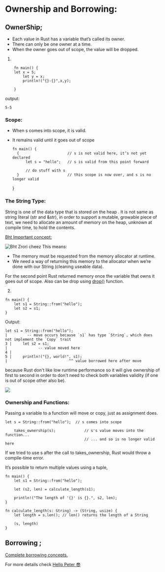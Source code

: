 # Ownership and Borrowing:

## OwnerShip;
* Each value in Rust has a variable that’s called its owner.
* There can only be one owner at a time.
* When the owner goes out of scope, the value will be dropped.

1. 

        fn main() {
        let x = 5;
            let y = x;
            println!("{}-{}",x,y);

        }
output:

    5-5

### Scope:

* When s comes into scope, it is valid.
* It remains valid until it goes out of scope



      fn main() {
        {                      // s is not valid here, it’s not yet declared
            let s = "hello";   // s is valid from this point forward

            // do stuff with s
        }                      // this scope is now over, and s is no longer valid
    }

### **The String Type:**

String is one of the data type that is stored on the heap . It is not same as string literal (str and &str),
 in order to support a mutable, growable piece of text, we need to allocate an amount of memory on the heap, unknown at compile time, to hold the contents.

[Bht Important concept:]()

 ![Bht Zrori cheez](https://doc.rust-lang.org/book/img/trpl04-01.svg)
  This means:


*  The memory must be requested from the memory allocator at runtime.
* We need a way of returning this memory to the allocator when we’re done with our String (cleaning useable data).
  
For the second point Rust returned memory once the variable that owns it goes out of scope. Also can be drop using [drop()]() function.

2.

    fn main() {
        let s1 = String::from("hello");
        let s2 = s1;
    }


Output: 


    let s1 = String::from("hello");
    |         -- move occurs because `s1` has type `String`, which does not implement the `Copy` trait
    3 |     let s2 = s1;
    |              -- value moved here
    4 | 
    5 |     println!("{}, world!", s1);
    |                            ^^ value borrowed here after move 

because Rust don't like low runtime performance so it will give ownership of first to second in order to don't need to check both variables validity
 (if one is out of scope other also be). 

![](https://doc.rust-lang.org/book/img/trpl04-04.svg)


### Ownership and Functions:
 Passing a variable to a function will move or copy, just as assignment does.

    let s = String::from("hello");  // s comes into scope

        takes_ownership(s);             // s's value moves into the function...
                                        // ... and so is no longer valid here
If we tried to use s after the call to takes_ownership, Rust would throw a compile-time error. 

It’s possible to return multiple values using a tuple,

    fn main() {
        let s1 = String::from("hello");

        let (s2, len) = calculate_length(s1);

        println!("The length of '{}' is {}.", s2, len);
    }

    fn calculate_length(s: String) -> (String, usize) {
        let length = s.len(); // len() returns the length of a String

        (s, length)
    }

## Borrowing ;
 [Complete borrowing concepts.](https://doc.rust-lang.org/book/ch04-02-references-and-borrowing.html)


 For more details check [Hello Peter 😎](https://doc.rust-lang.org/book/ch04-02-references-and-borrowing.html, "Haqookdar")
